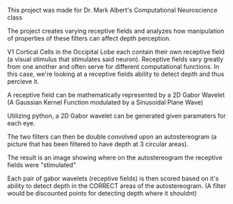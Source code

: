 This project was made for Dr. Mark Albert's Computational Neuroscience class

The project creates varying receptive fields and analyzes how manipulation of properties of these filters can affect depth perception.


V1 Cortical Cells in the Occipital Lobe each contain their own receptive field (a visual stimulus that stimulates said neuron).
Receptive fields vary greatly from one another and often serve for different computational functions.
In this case, we're looking at a receptive fields ability to detect depth and thus percieve it.

A receptive field can be mathematically represented by a 2D Gabor Wavelet (A Gaussian Kernel Function modulated by a Sinusoidal Plane Wave)

Utilizing python, a 2D Gabor wavelet can be generated given paramaters for each eye.

The two filters can then be double convolved upon an autostereogram (a picture that has been filtered to have depth at 3 circular areas).

The result is an image showing where on the autostereogram the receptive fields were "stimulated"

Each pair of gabor wavelets (receptive fields) is then scored based on it's ability to detect depth in the CORRECT areas of the autostereogram.
(A filter would be discounted points for detecting depth where it shouldnt)

